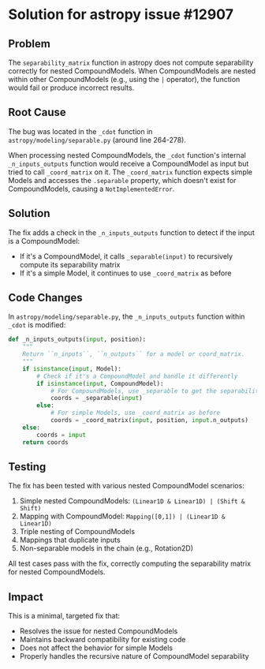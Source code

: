 # Solution for astropy issue #12907

## Problem
The `separability_matrix` function in astropy does not compute separability correctly for nested CompoundModels. When CompoundModels are nested within other CompoundModels (e.g., using the `|` operator), the function would fail or produce incorrect results.

## Root Cause
The bug was located in the `_cdot` function in `astropy/modeling/separable.py` (around line 264-278). 

When processing nested CompoundModels, the `_cdot` function's internal `_n_inputs_outputs` function would receive a CompoundModel as input but tried to call `_coord_matrix` on it. The `_coord_matrix` function expects simple Models and accesses the `.separable` property, which doesn't exist for CompoundModels, causing a `NotImplementedError`.

## Solution
The fix adds a check in the `_n_inputs_outputs` function to detect if the input is a CompoundModel:
- If it's a CompoundModel, it calls `_separable(input)` to recursively compute its separability matrix
- If it's a simple Model, it continues to use `_coord_matrix` as before

## Code Changes
In `astropy/modeling/separable.py`, the `_n_inputs_outputs` function within `_cdot` is modified:

```python
def _n_inputs_outputs(input, position):
    """
    Return ``n_inputs``, ``n_outputs`` for a model or coord_matrix.
    """
    if isinstance(input, Model):
        # Check if it's a CompoundModel and handle it differently
        if isinstance(input, CompoundModel):
            # For CompoundModels, use _separable to get the separability matrix
            coords = _separable(input)
        else:
            # For simple Models, use _coord_matrix as before
            coords = _coord_matrix(input, position, input.n_outputs)
    else:
        coords = input
    return coords
```

## Testing
The fix has been tested with various nested CompoundModel scenarios:
1. Simple nested CompoundModels: `(Linear1D & Linear1D) | (Shift & Shift)`
2. Mapping with CompoundModel: `Mapping([0,1]) | (Linear1D & Linear1D)`
3. Triple nesting of CompoundModels
4. Mappings that duplicate inputs
5. Non-separable models in the chain (e.g., Rotation2D)

All test cases pass with the fix, correctly computing the separability matrix for nested CompoundModels.

## Impact
This is a minimal, targeted fix that:
- Resolves the issue for nested CompoundModels
- Maintains backward compatibility for existing code
- Does not affect the behavior for simple Models
- Properly handles the recursive nature of CompoundModel separability